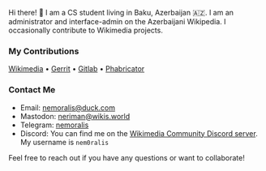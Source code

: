 Hi there! 👋 I am a CS student living in Baku, Azerbaijan 🇦🇿. I am an administrator and interface-admin on the Azerbaijani Wikipedia. I occasionally contribute to Wikimedia projects.
### My Contributions
[Wikimedia](https://meta.wikimedia.org/wiki/Special:CentralAuth/Nemoralis) • [Gerrit](https://gerrit.wikimedia.org/r/q/owner:nemoralis@duck.com) • [Gitlab](https://gitlab.wikimedia.org/nmw03) • [Phabricator](https://phabricator.wikimedia.org/p/Nemoralis/)

### Contact Me

* Email: [nemoralis@duck.com](mailto:nemoralis@duck.com)
* Mastodon: [neriman@wikis.world](https://wikis.world/@neriman)
* Telegram: [nemoralis](https://t.me/nemoralis)
* Discord: You can find me on the [Wikimedia Community Discord server](https://discord.gg/wikipedia). My username is `nem0ralis`

Feel free to reach out if you have any questions or want to collaborate!

